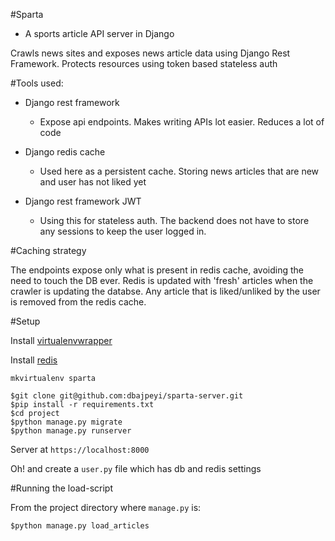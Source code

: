 #Sparta

- A sports article API server in Django

Crawls news sites and exposes news article data using Django Rest Framework.
Protects resources using token based stateless auth


#Tools used:
- Django rest framework
    - Expose api endpoints. Makes writing APIs lot easier. Reduces a lot of code

- Django redis cache
    - Used here as a persistent cache. Storing news articles that are new and  user has not liked yet 

- Django rest framework JWT
    - Using this for stateless auth. The backend does not have to store any sessions to keep the user logged in.
      
        

#Caching strategy

The endpoints expose only what is present in redis cache, avoiding the need to touch the DB ever.
Redis is updated with 'fresh' articles when the crawler is updating the databse. Any article that 
is liked/unliked by the user is removed from the redis cache.

#Setup

Install [virtualenvwrapper](https://virtualenvwrapper.readthedocs.org/en/latest/)

Install [redis](http://redis.io/download)

`mkvirtualenv sparta`

```
$git clone git@github.com:dbajpeyi/sparta-server.git
$pip install -r requirements.txt
$cd project
$python manage.py migrate
$python manage.py runserver
```
Server at `https://localhost:8000`

Oh! and create a `user.py` file which has db and redis settings 

#Running the load-script

From the project directory where `manage.py` is:
```
$python manage.py load_articles
```
  


